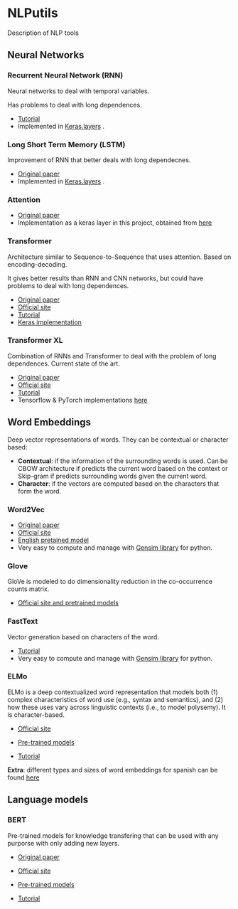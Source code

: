 # NLPutils
Description of NLP tools

## Neural Networks

### Recurrent Neural Network (RNN)

Neural networks to deal with temporal variables.

Has problems to deal with long dependences.

- [Tutorial](https://www.analyticsvidhya.com/blog/2017/12/introduction-to-recurrent-neural-networks/)
- Implemented in [Keras.layers](https://keras.io/layers/recurrent/) .

### Long Short Term Memory (LSTM)

Improvement of RNN that better deals with long dependecnes.

- [Original paper](http://www.bioinf.jku.at/publications/older/2604.pdf)
- Implemented in [Keras.layers](https://keras.io/layers/recurrent/) .

### Attention

- [Original paper](https://arxiv.org/pdf/1512.08756.pdf)
- Implementation as a keras layer in this project, obtained from [here](https://www.kaggle.com/qqgeogor/keras-lstm-attention-glove840b-lb-0-043#L51)

### Transformer

Architecture similar to Sequence-to-Sequence that uses attention. Based on encoding-decoding.

It gives better results than RNN and CNN networks, but could have problems to deal with long dependences.

- [Original paper](https://arxiv.org/pdf/1706.03762.pdf)
- [Official site](https://ai.googleblog.com/2017/08/transformer-novel-neural-network.html)
- [Tutorial](https://medium.com/@adityathiruvengadam/transformer-architecture-attention-is-all-you-need-aeccd9f50d09)
- [Keras implementation](https://github.com/CyberZHG/keras-transformer)

### Transformer XL

Combination of RNNs and Transformer to deal with the problem of long dependences. Current state of the art.
- [Original paper](https://arxiv.org/abs/1901.02860)
- [Official site](https://ai.googleblog.com/2019/01/transformer-xl-unleashing-potential-of.html)
- [Tutorial](https://towardsdatascience.com/transformer-xl-explained-combining-transformers-and-rnns-into-a-state-of-the-art-language-model-c0cfe9e5a924)
- Tensorflow & PyTorch implementations [here](https://github.com/kimiyoung/transformer-xl)

## Word Embeddings

Deep vector representations of words. 
They can be contextual or character based:
- **Contextual**: if the information of the surrounding words is used. Can be CBOW architecture if predicts the current word based on the
context or Skip-gram if predicts surrounding words given the current word.
- **Character**: if the vectors are computed based on the characters that form the word.


### Word2Vec 

- [Original paper](https://arxiv.org/pdf/1301.3781.pdf)
- [Official site](https://code.google.com/archive/p/word2vec/)
- [English pretained model](https://drive.google.com/file/d/0B7XkCwpI5KDYNlNUTTlSS21pQmM/edit?usp=sharing)
- Very easy to compute and manage with [Gensim library](https://radimrehurek.com/gensim/) for python. 

### Glove

GloVe is modeled to do dimensionality reduction in the co-occurrence counts matrix.

- [Official site and pretrained models](https://nlp.stanford.edu/projects/glove/)

### FastText 

Vector generation based on characters of the word. 

- [Tutorial](https://towardsdatascience.com/fasttext-under-the-hood-11efc57b2b3)
- Very easy to compute and manage with [Gensim library](https://radimrehurek.com/gensim/) for python. 

### ELMo
ELMo is a deep contextualized word representation that models both (1) complex characteristics of word use (e.g., syntax and semantics), and (2) how these uses vary across linguistic contexts (i.e., to model polysemy).  It is character-based.

- [Official site](https://allennlp.org/elmo)

- [Pre-trained models](https://github.com/HIT-SCIR/ELMoForManyLangs)

- [Tutorial](https://medium.com/huggingface/universal-word-sentence-embeddings-ce48ddc8fc3a)


**Extra**: different types and sizes of word embeddings for spanish can be found [here](https://github.com/uchile-nlp/spanish-word-embeddings)

## Language models

### BERT

Pre-trained models for knowledge transfering that can be used with any purporse with only adding new layers. 

- [Original paper](https://arxiv.org/pdf/1810.04805.pdf)

- [Official site](https://ai.googleblog.com/2018/11/open-sourcing-bert-state-of-art-pre.html)

- [Pre-trained models](https://github.com/google-research/bert)

- [Tutorial](https://medium.com/huggingface/universal-word-sentence-embeddings-ce48ddc8fc3a)
